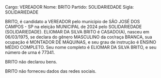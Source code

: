 Cargo: VEREADOR
Nome: BRITO
Partido: SOLIDARIEDADE
Sigla: SOLIDARIEDADE

BRITO, é candidato a VEREADOR pelo município de SÃO JOSÉ DOS CAMPOS - SP na eleição MUNICIPAL de 2024 pelo SOLIDARIEDADE (SOLIDARIEDADE).
ELIOMAR DA SILVA BRITO é CASADO(A), nasceu em 06/03/1975, se declara do gênero MASCULINO da cor/raça BRANCA, sua ocupação é MONTADOR DE MÁQUINAS, e seu grau de instrução é ENSINO MÉDIO COMPLETO.
Seu nome completo é ELIOMAR DA SILVA BRITO, e seu número de urna é 77341.

BRITO não declarou bens.


BRITO não forneceu dados das redes sociais.